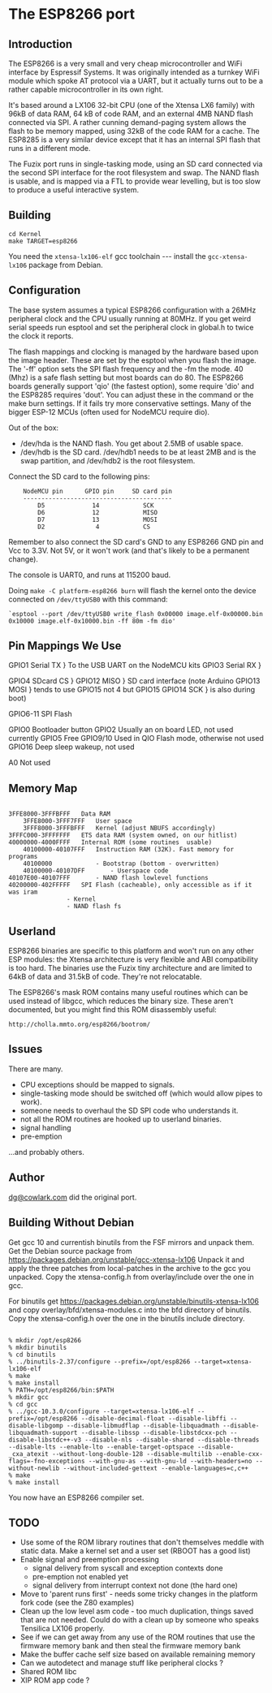 # The ESP8266 port

## Introduction

The ESP8266 is a very small and very cheap microcontroller and WiFi interface
by Espressif Systems. It was originally intended as a turnkey WiFi module which
spoke AT protocol via a UART, but it actually turns out to be a rather capable
microcontroller in its own right.

It's based around a LX106 32-bit CPU (one of the Xtensa LX6 family) with 96kB
of data RAM, 64 kB of code RAM, and an external 4MB NAND flash connected via SPI.
A rather cunning demand-paging system allows the flash to be memory mapped,
using 32kB of the code RAM for a cache. The ESP8285 is a very similar device
except that it has an internal SPI flash that runs in a different mode.

The Fuzix port runs in single-tasking mode, using an SD card connected via the
second SPI interface for the root filesystem and swap. The NAND flash is
usable, and is mapped via a FTL to provide wear levelling, but is too slow to
produce a useful interactive system.

## Building

```
cd Kernel
make TARGET=esp8266
```

You need the `xtensa-lx106-elf` gcc toolchain --- install the
`gcc-xtensa-lx106` package from Debian.

## Configuration

The base system assumes a typical ESP8266 configuration with a 26MHz
peripheral clock and the CPU usually running at 80MHz. If you get weird
serial speeds run esptool and set the peripheral clock in global.h to twice
the clock it reports.

The flash mappings and clocking is managed by the hardware based upon the
image header. These are set by the esptool when you flash the image. The
'-ff' option sets the SPI flash frequency and the -fm the mode. 40 (Mhz) is
a safe flash setting but most boards can do 80. The ESP8266 boards generally
support 'qio' (the fastest option), some require 'dio' and the ESP8285 requires
'dout'. You can adjust these in the command or the make burn settings. If it
fails try more conservative settings. Many of the bigger ESP-12 MCUs (often
used for NodeMCU require dio).

Out of the box:

  - /dev/hda is the NAND flash. You get about 2.5MB of usable space.
  - /dev/hdb is the SD card. /dev/hdb1 needs to be at least 2MB and is the swap
	partition, and /dev/hdb2 is the root filesystem.

Connect the SD card to the following pins:

        NodeMCU pin      GPIO pin     SD card pin
        -----------------------------------------
            D5             14            SCK
            D6             12            MISO
            D7             13            MOSI
            D2              4            CS

Remember to also connect the SD card's GND to any ESP8266 GND pin and Vcc to
3.3V. Not 5V, or it won't work (and that's likely to be a permanent change).

The console is UART0, and runs at 115200 baud.

Doing `make -C platform-esp8266 burn` will flash the kernel onto the device
connected on `/dev/ttyUSB0` with this command:

    `esptool --port /dev/ttyUSB0 write_flash 0x00000 image.elf-0x00000.bin 0x10000 image.elf-0x10000.bin -ff 80m -fm dio'

## Pin Mappings We Use

GPIO1		Serial TX	}	To the USB UART on the NodeMCU kits
GPIO3		Serial RX	}

GPIO4		SDcard CS	}
GPIO12		MISO		}	SD card interface (note Arduino
GPIO13		MOSI		}	tends to use GPIO15 not 4 but GPIO15
GPIO14		SCK		}	is also during boot)

GPIO6-11	SPI Flash

GPIO0		Bootloader button
GPIO2		Usually an on board LED, not used currently
GPIO5		Free
GPIO9/10	Used in QIO Flash mode, otherwise not used
GPIO16		Deep sleep wakeup, not used

A0		Not used

## Memory Map

````

3FFE8000-3FFFBFFF	Data RAM
	3FFE8000-3FFF7FFF	User space
	3FFF8000-3FFFBFFF	Kernel (adjust NBUFS accordingly)
3FFFC000-3FFFFFFF	ETS data RAM (system owned, on our hitlist)
40000000-4000FFFF	Internal ROM (some routines  usable)
	40100000-40107FFF	Instruction RAM (32K). Fast memory for programs
	40100000			- Bootstrap (bottom - overwritten)
	40100000-40107DFF		- Userspace code
40107E00-40107FFF		- NAND flash lowlevel functions
40200000-402FFFFF	SPI Flash (cacheable), only accessible as if it was iram
				- Kernel
				- NAND flash fs

````

## Userland

ESP8266 binaries are specific to this platform and won't run on any other ESP
modules: the Xtensa architecture is very flexible and ABI compatibility is too
hard. The binaries use the Fuzix tiny architecture and are limited to 64kB of
data and 31.5kB of code. They're not relocatable.

The ESP8266's mask ROM contains many useful routines which can be used instead
of libgcc, which reduces the binary size. These aren't documented, but you
might find this ROM disassembly useful:

	http://cholla.mmto.org/esp8266/bootrom/

## Issues

There are many.

  - CPU exceptions should be mapped to signals.
  - single-tasking mode should be switched off (which would allow pipes to work).
  - someone needs to overhaul the SD SPI code who understands it.
  - not all the ROM routines are hooked up to userland binaries.
  - signal handling
  - pre-emption

...and probably others.

## Author

dg@cowlark.com did the original port.

## Building Without Debian

Get gcc 10 and currentish binutils from the FSF mirrors and unpack them.
Get the Debian source package from https://packages.debian.org/unstable/gcc-xtensa-lx106
Unpack it and apply the three patches from local-patches in the archive to
the gcc you unpacked. Copy the xtensa-config.h from overlay/include over
the one in gcc.

For binutils get https://packages.debian.org/unstable/binutils-xtensa-lx106
and copy overlay/bfd/xtensa-modules.c into the bfd directory of binutils.
Copy the xtensa-config.h over the one in the binutils include directory.


````

% mkdir /opt/esp8266
% mkdir binutils
% cd binutils
% ../binutils-2.37/configure --prefix=/opt/esp8266 --target=xtensa-lx106-elf
% make
% make install
% PATH=/opt/esp8266/bin:$PATH
% mkdir gcc
% cd gcc
% ../gcc-10.3.0/configure --target=xtensa-lx106-elf --prefix=/opt/esp8266 --disable-decimal-float --disable-libffi --disable-libgomp --disable-libmudflap --disable-libquadmath --disable-libquadmath-support --disable-libssp --disable-libstdcxx-pch --disable-libstdc++-v3 --disable-nls --disable-shared --disable-threads --disable-lts --enable-lto --enable-target-optspace --disable-_cxa_atexit --without-long-double-128 --disable-multilib --enable-cxx-flags=-fno-exceptions --with-gnu-as --with-gnu-ld --with-headers=no --without-newlib --without-included-gettext --enable-languages=c,c++
% make
% make install

````

You now have an ESP8266 compiler set.

## TODO

- Use some of the ROM library routines that don't themselves meddle with static data. Make a kernel set and a user set (RBOOT has a good list)
- Enable signal and preemption processing
	- signal delivery from syscall and exception contexts done
	- pre-emption not enabled yet
	- signal delivery from interrupt context not done (the hard one)
- Move to 'parent runs first' - needs some tricky changes in the platform fork code (see the Z80 examples)
- Clean up the low level asm code - too much duplication, things saved that are not needed. Could do with a clean up by someone who speaks Tensilica LX106 properly.
- See if we can get away from any use of the ROM routines that use the firmware memory bank and then steal the firmware memory bank
- Make the buffer cache self size based on available remaining memory
- Can we autodetect and manage stuff like peripheral clocks ?
- Shared ROM libc
- XIP ROM app code ?
